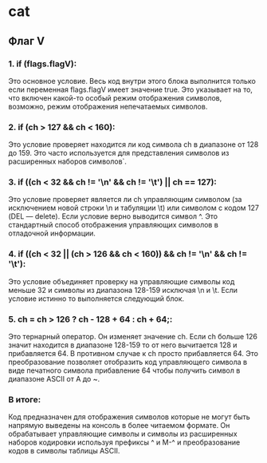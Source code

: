 # cat
## Флаг V 
### 1. if (flags.flagV):

Это основное условие. Весь код внутри этого блока выполнится только если переменная flags.flagV имеет значение true. Это указывает на то, что включен какой-то особый режим отображения символов, возможно, режим отображения непечатаемых символов.

### 2. if (ch > 127 && ch < 160):

Это условие проверяет находится ли код символа ch в диапазоне от 128 до 159. Это часто используется для представления символов из расширенных наборов символов`. 

### 3. if ((ch < 32 && ch != '\n' && ch != '\t') || ch == 127):

Это условие проверяет является ли ch управляющим символом (за исключением новой строки \n и табуляции \t) или символом с кодом 127 (DEL — delete). Если условие верно выводится символ ^. Это стандартный способ отображения управляющих символов в отладочной информации.

### 4. if ((ch < 32 || (ch > 126 && ch < 160)) && ch != '\n' && ch != '\t'):

Это условие объединяет проверку на управляющие символы код меньше 32 и символы из диапазона 128-159 исключая \n и \t. Если условие истинно то выполняется следующий блок.

### 5. ch = ch > 126 ? ch - 128 + 64 : ch + 64;:

Это тернарный оператор. Он изменяет значение ch. Если ch больше 126 значит находится в диапазоне 128-159 то от него вычитается 128 и прибавляется 64. В противном случае к ch просто прибавляется 64. Это преобразование позволяет отобразить код управляющего символа в виде печатного символа прибавление 64 чтобы получить символ в диапазоне ASCII от A до ~.


### В итоге:

Код предназначен для отображения символов которые не могут быть напрямую выведены на консоль в более читаемом формате. Он обрабатывает управляющие символы и символы из расширенных наборов кодировки используя префиксы ^ и M-^ и преобразование кодов в символы таблицы ASCII. 

